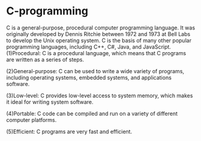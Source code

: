 # C-programming

C is a general-purpose, procedural computer programming language. It was originally developed by Dennis Ritchie between 1972 and 1973 at Bell Labs to develop the Unix operating system. C is the basis of many other popular programming languages, including C++, C#, Java, and JavaScript.
<br>
(1)Procedural: C is a procedural language, which means that C programs are written as a series of steps.
<br>


(2)General-purpose: C can be used to write a wide variety of programs, including operating systems, embedded systems, and applications software.
<br>


(3)Low-level: C provides low-level access to system memory, which makes it ideal for writing system software.
<br>


(4)Portable: C code can be compiled and run on a variety of different computer platforms.
<br>

(5)Efficient: C programs are very fast and efficient.
<br>

